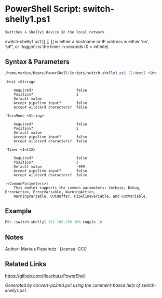 # PowerShell Script: switch-shelly1.ps1
```powershell
Switches a Shelly1 device in the local network
```

switch-shelly1.ps1 [<Host>] [<TurnMode>] [<Timer>]
<Host> is either a hostname or IP address
<TurnMode> is either 'on', 'off', or 'toggle')
<Timer> is the timer in seconds (0 = infinite)

## Syntax & Parameters
```powershell
/home/markus/Repos/PowerShell/Scripts/switch-shelly1.ps1 [[-Host] <String>] [[-TurnMode] <String>] [[-Timer] <Int32>] [<CommonParameters>]
```

```
-Host <String>
    
    Required?                    false
    Position?                    1
    Default value                
    Accept pipeline input?       false
    Accept wildcard characters?  false
```

```
-TurnMode <String>
    
    Required?                    false
    Position?                    2
    Default value                
    Accept pipeline input?       false
    Accept wildcard characters?  false
```

```
-Timer <Int32>
    
    Required?                    false
    Position?                    3
    Default value                -999
    Accept pipeline input?       false
    Accept wildcard characters?  false
```

```
[<CommonParameters>]
    This cmdlet supports the common parameters: Verbose, Debug, ErrorAction, ErrorVariable, WarningAction, 
    WarningVariable, OutBuffer, PipelineVariable, and OutVariable.
```

## Example
```powershell
PS>./switch-shelly1 192.168.100.100 toggle 10
```


## Notes
Author: Markus Fleschutz · License: CC0

## Related Links
https://github.com/fleschutz/PowerShell

*Generated by convert-ps2md.ps1 using the comment-based help of switch-shelly1.ps1*
